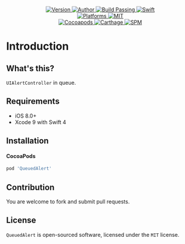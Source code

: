 
<p align="center">
  <!-- <img src="https://i.loli.net/2018/01/05/5a4f153d36a21.png" alt="QueuedAlert"> -->
  <br/><a href="https://cocoapods.org/pods/QueuedAlert">
  <img alt="Version" src="https://img.shields.io/badge/version-1.0.0-brightgreen.svg">
  <img alt="Author" src="https://img.shields.io/badge/author-Meniny-blue.svg">
  <img alt="Build Passing" src="https://img.shields.io/badge/build-passing-brightgreen.svg">
  <img alt="Swift" src="https://img.shields.io/badge/swift-4.0%2B-orange.svg">
  <br/>
  <img alt="Platforms" src="https://img.shields.io/badge/platform-iOS-lightgrey.svg">
  <img alt="MIT" src="https://img.shields.io/badge/license-MIT-blue.svg">
  <br/>
  <img alt="Cocoapods" src="https://img.shields.io/badge/cocoapods-compatible-brightgreen.svg">
  <img alt="Carthage" src="https://img.shields.io/badge/carthage-working%20on-red.svg">
  <img alt="SPM" src="https://img.shields.io/badge/swift%20package%20manager-compatible-brightgreen.svg">
  </a>
</p>

# Introduction

## What's this?

`UIAlertController` in queue.

## Requirements

* iOS 8.0+
* Xcode 9 with Swift 4

## Installation

#### CocoaPods

```ruby
pod 'QueuedAlert'
```

## Contribution

You are welcome to fork and submit pull requests.

## License

`QueuedAlert` is open-sourced software, licensed under the `MIT` license.
